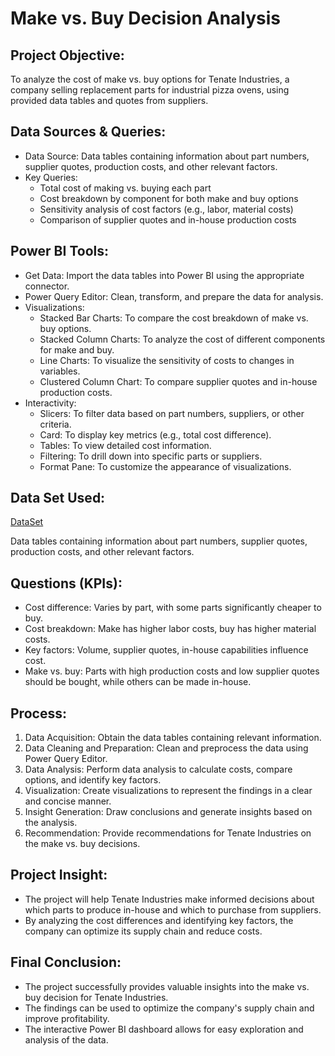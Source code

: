 # Make vs. Buy Decision Analysis

## Project Objective:
To analyze the cost of make vs. buy options for Tenate Industries, a company selling replacement parts for industrial pizza ovens, using provided data tables and quotes from suppliers.

## Data Sources & Queries:
-	Data Source: Data tables containing information about part numbers, supplier quotes, production costs, and other relevant factors.
-	Key Queries:
    - Total cost of making vs. buying each part
    - Cost breakdown by component for both make and buy options
    - Sensitivity analysis of cost factors (e.g., labor, material costs)
    - Comparison of supplier quotes and in-house production costs

## Power BI Tools:
- Get Data: Import the data tables into Power BI using the appropriate connector.
-	Power Query Editor: Clean, transform, and prepare the data for analysis.
-	Visualizations:
    - Stacked Bar Charts: To compare the cost breakdown of make vs. buy options.
    - Stacked Column Charts: To analyze the cost of different components for make and buy.
    - Line Charts: To visualize the sensitivity of costs to changes in variables.
    - Clustered Column Chart: To compare supplier quotes and in-house production costs.
- Interactivity:
  - Slicers: To filter data based on part numbers, suppliers, or other criteria.
  - Card: To display key metrics (e.g., total cost difference).
  - Tables: To view detailed cost information.
  - Filtering: To drill down into specific parts or suppliers.
  - Format Pane: To customize the appearance of visualizations.

## Data Set Used:
<a href="https://github.com/Simran0721/Supply-Chain-Analytics-for-Tenate-Industries/blob/main/Fictitious%20RFP%20Responses%20for%20Make%20vs%20Buy.xlsx">DataSet</a>

Data tables containing information about part numbers, supplier quotes, production costs, and other relevant factors.

## Questions (KPIs):
- Cost difference: Varies by part, with some parts significantly cheaper to buy.
- Cost breakdown: Make has higher labor costs, buy has higher material costs.
- Key factors: Volume, supplier quotes, in-house capabilities influence cost.
- Make vs. buy: Parts with high production costs and low supplier quotes should be bought, while others can be made in-house.

## Process:
1.	Data Acquisition: Obtain the data tables containing relevant information.
2.	Data Cleaning and Preparation: Clean and preprocess the data using Power Query Editor.
3.	Data Analysis: Perform data analysis to calculate costs, compare options, and identify key factors.
4.	Visualization: Create visualizations to represent the findings in a clear and concise manner.
5.	Insight Generation: Draw conclusions and generate insights based on the analysis.
6.	Recommendation: Provide recommendations for Tenate Industries on the make vs. buy decisions.

## Project Insight:
-	The project will help Tenate Industries make informed decisions about which parts to produce in-house and which to purchase from suppliers.
-	By analyzing the cost differences and identifying key factors, the company can optimize its supply chain and reduce costs.

## Final Conclusion:
-	The project successfully provides valuable insights into the make vs. buy decision for Tenate Industries.
-	The findings can be used to optimize the company's supply chain and improve profitability.
-	The interactive Power BI dashboard allows for easy exploration and analysis of the data.
